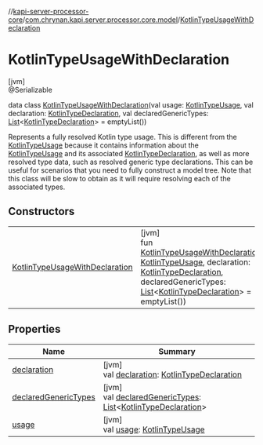 //[kapi-server-processor-core](../../../index.md)/[com.chrynan.kapi.server.processor.core.model](../index.md)/[KotlinTypeUsageWithDeclaration](index.md)

# KotlinTypeUsageWithDeclaration

[jvm]\
@Serializable

data class [KotlinTypeUsageWithDeclaration](index.md)(val usage: [KotlinTypeUsage](../-kotlin-type-usage/index.md), val declaration: [KotlinTypeDeclaration](../-kotlin-type-declaration/index.md), val declaredGenericTypes: [List](https://kotlinlang.org/api/latest/jvm/stdlib/kotlin.collections/-list/index.html)&lt;[KotlinTypeDeclaration](../-kotlin-type-declaration/index.md)&gt; = emptyList())

Represents a fully resolved Kotlin type usage. This is different from the [KotlinTypeUsage](../-kotlin-type-usage/index.md) because it contains information about the [KotlinTypeUsage](../-kotlin-type-usage/index.md) and its associated [KotlinTypeDeclaration](../-kotlin-type-declaration/index.md), as well as more resolved type data, such as resolved generic type declarations. This can be useful for scenarios that you need to fully construct a model tree. Note that this class will be slow to obtain as it will require resolving each of the associated types.

## Constructors

| | |
|---|---|
| [KotlinTypeUsageWithDeclaration](-kotlin-type-usage-with-declaration.md) | [jvm]<br>fun [KotlinTypeUsageWithDeclaration](-kotlin-type-usage-with-declaration.md)(usage: [KotlinTypeUsage](../-kotlin-type-usage/index.md), declaration: [KotlinTypeDeclaration](../-kotlin-type-declaration/index.md), declaredGenericTypes: [List](https://kotlinlang.org/api/latest/jvm/stdlib/kotlin.collections/-list/index.html)&lt;[KotlinTypeDeclaration](../-kotlin-type-declaration/index.md)&gt; = emptyList()) |

## Properties

| Name | Summary |
|---|---|
| [declaration](declaration.md) | [jvm]<br>val [declaration](declaration.md): [KotlinTypeDeclaration](../-kotlin-type-declaration/index.md) |
| [declaredGenericTypes](declared-generic-types.md) | [jvm]<br>val [declaredGenericTypes](declared-generic-types.md): [List](https://kotlinlang.org/api/latest/jvm/stdlib/kotlin.collections/-list/index.html)&lt;[KotlinTypeDeclaration](../-kotlin-type-declaration/index.md)&gt; |
| [usage](usage.md) | [jvm]<br>val [usage](usage.md): [KotlinTypeUsage](../-kotlin-type-usage/index.md) |
